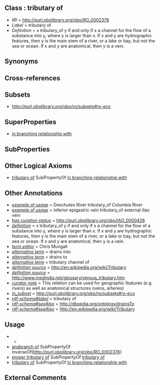 
## Class : tributary of

 * *IRI* = http://purl.obolibrary.org/obo/RO_0002376
 * *Label* = tributary of
 * *Definition* = x tributary_of y if and only if x a channel for the flow of a substance into y, where y is larger than x. If x and y are hydrographic features, then y is the main stem of a river, or a lake or bay, but not the sea or ocean. If x and y are anatomical, then y is a vein.

## Synonyms


## Cross-references


## Subsets

 * http://purl.obolibrary.org/obo/ro/subsets#ro-eco

## SuperProperties

 * [in branching relationship with](../../RO/75/RO_0002375.md)

## SubProperties


## Other Logical Axioms

 * [tributary of](../../RO/76/RO_0002376.md) SubPropertyOf [in branching relationship with](../../RO/75/RO_0002375.md)

## Other Annotations

 * *[example of usage](../../IAO/12/IAO_0000112.md)* = Deschutes River tributary_of Columbia River
 * *[example of usage](../../IAO/12/IAO_0000112.md)* = inferior epigastric vein tributary_of external iliac vein
 * *[has curation status](../../IAO/14/IAO_0000114.md)* = http://purl.obolibrary.org/obo/IAO_0000428
 * *[definition](../../IAO/15/IAO_0000115.md)* = x tributary_of y if and only if x a channel for the flow of a substance into y, where y is larger than x. If x and y are hydrographic features, then y is the main stem of a river, or a lake or bay, but not the sea or ocean. If x and y are anatomical, then y is a vein.
 * *[term editor](../../IAO/17/IAO_0000117.md)* = Chris Mungall
 * *[alternative term](../../IAO/18/IAO_0000118.md)* = drains into
 * *[alternative term](../../IAO/18/IAO_0000118.md)* = drains to
 * *[alternative term](../../IAO/18/IAO_0000118.md)* = tributary channel of
 * *[definition source](../../IAO/19/IAO_0000119.md)* = http://en.wikipedia.org/wiki/Tributary
 * *[definition source](../../IAO/19/IAO_0000119.md)* = http://www.medindia.net/glossary/venous_tributary.htm
 * *[curator note](../../IAO/32/IAO_0000232.md)* = This relation can be used for geographic features (e.g. rivers) as well as anatomical structures (veins, arteries)
 * *[in_subset](../../et/oboInOwl#inSubset.md)* = http://purl.obolibrary.org/obo/ro/subsets#ro-eco
 * *[rdf-schema#label](../../el/rdf-schema#label.md)* = tributary of
 * *[rdf-schema#seeAlso](../../so/rdf-schema#seeAlso.md)* = http://dbpedia.org/ontology/drainsTo
 * *[rdf-schema#seeAlso](../../so/rdf-schema#seeAlso.md)* = http://en.wikipedia.org/wiki/Tributary

## Usage

 * -
 * [anabranch of](../../RO/78/RO_0002378.md) SubPropertyOf InverseOf(<http://purl.obolibrary.org/obo/RO_0002376>)
 * [proper tributary of](../../RO/83/RO_0002383.md) SubPropertyOf [tributary of](../../RO/76/RO_0002376.md)
 * [tributary of](../../RO/76/RO_0002376.md) SubPropertyOf [in branching relationship with](../../RO/75/RO_0002375.md)

## External Comments

